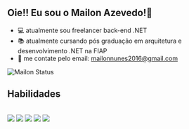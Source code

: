 ## Oie!! Eu sou o Mailon Azevedo!👋


- 💻 atualmente sou freelancer back-end .NET
- 📚 atualmente cursando pós graduação em arquitetura e desenvolvimento .NET na FIAP
- 📧 me contate pelo email: mailonnunes2016@gmail.com

![Mailon Status](https://github-readme-stats.vercel.app/api?username=mailonnuunes&show_icons=true&theme=tokyonight)

## Habilidades

<div style="display: inline-block"></br>
  <img style="align="center"alt="HTML5" src="https://img.shields.io/badge/HTML-239120?style=for-the-badge&logo=html5&logoColor=white">
  <img style="align="center"alt="CSS3" src="https://img.shields.io/badge/CSS-239120?&style=for-the-badge&logo=css3&logoColor=white">
  <img style="align="center"alt="JAVASCRIPT" src="https://img.shields.io/badge/JavaScript-F7DF1E?style=for-the-badge&logo=javascript&logoColor=black">
  <img style="align="center"alt=".NET" src="https://img.shields.io/badge/.NET-5C2D91?style=for-the-badge&logo=.net&logoColor=white">
  <img style="align="center"alt="C#" src="https://img.shields.io/badge/C%23-239120?style=for-the-badge&logo=c-sharp&logoColor=white">
</div>

